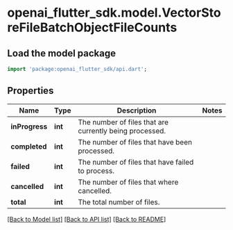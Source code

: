 # openai_flutter_sdk.model.VectorStoreFileBatchObjectFileCounts

## Load the model package
```dart
import 'package:openai_flutter_sdk/api.dart';
```

## Properties
Name | Type | Description | Notes
------------ | ------------- | ------------- | -------------
**inProgress** | **int** | The number of files that are currently being processed. | 
**completed** | **int** | The number of files that have been processed. | 
**failed** | **int** | The number of files that have failed to process. | 
**cancelled** | **int** | The number of files that where cancelled. | 
**total** | **int** | The total number of files. | 

[[Back to Model list]](../README.md#documentation-for-models) [[Back to API list]](../README.md#documentation-for-api-endpoints) [[Back to README]](../README.md)


